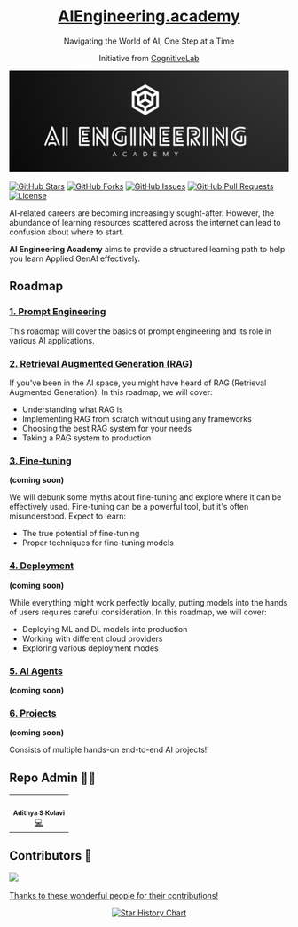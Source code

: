 <div align="center">
    <h1 ><a href="https://aiengineering.academy/" target="_blank">AIEngineering.academy</a></h1>
    <p>Navigating the World of AI, One Step at a Time</p>
    <p>Initiative from <a href="https://cognitivelab.in/" target="_blank">CognitiveLab</a></p>
</div>

<img src="./assets/banner.png" alt="Ai Engineering. Academy">


[![GitHub Stars](https://img.shields.io/github/stars/adithya-s-k/AI-Engineering.academy?style=social)](https://github.com/adithya-s-k/AI-Engineering.academy/stargazers)
[![GitHub Forks](https://img.shields.io/github/forks/adithya-s-k/AI-Engineering.academy?style=social)](https://github.com/adithya-s-k/AI-Engineering.academy/network/members)
[![GitHub Issues](https://img.shields.io/github/issues/adithya-s-k/AI-Engineering.academy)](https://github.com/adithya-s-k/AI-Engineering.academy/issues)
[![GitHub Pull Requests](https://img.shields.io/github/issues-pr/adithya-s-k/AI-Engineering.academy)](https://github.com/adithya-s-k/AI-Engineering.academy/pulls)
[![License](https://img.shields.io/github/license/adithya-s-k/AI-Engineering.academy)](https://github.com/adithya-s-k/AI-Engineering.academy/blob/main/LICENSE)



AI-related careers are becoming increasingly sought-after. However, the abundance of learning resources scattered across the internet can lead to confusion about where to start.&#x20;

**AI Engineering Academy** aims to provide a structured learning path to help you learn Applied GenAI effectively.

## Roadmap

### [**1. Prompt Engineering**](PromptEngineering/)

This roadmap will cover the basics of prompt engineering and its role in various AI applications.

### [**2. Retrieval Augmented Generation (RAG)**](RAG/)

If you've been in the AI space, you might have heard of RAG (Retrieval Augmented Generation). In this roadmap, we will cover:

- Understanding what RAG is
- Implementing RAG from scratch without using any frameworks
- Choosing the best RAG system for your needs
- Taking a RAG system to production

### [**3. Fine-tuning**](Finetuning/)

**(coming soon)**

We will debunk some myths about fine-tuning and explore where it can be effectively used. Fine-tuning can be a powerful tool, but it's often misunderstood. Expect to learn:

- The true potential of fine-tuning
- Proper techniques for fine-tuning models

### [**4. Deployment**](Deployment/)

**(coming soon)**

While everything might work perfectly locally, putting models into the hands of users requires careful consideration. In this roadmap, we will cover:

- Deploying ML and DL models into production
- Working with different cloud providers
- Exploring various deployment modes

### [**5. AI Agents**](Agents/)

**(coming soon)**

### [**6. Projects**](Projects/)

**(coming soon)**

Consists of multiple hands-on end-to-end AI projects!!

## Repo Admin 👨‍💼

<div align="center">
  <table>
    <tr>
      <td align="center"><a href="https://github.com/adithya-s-k"><img src="https://avatars.githubusercontent.com/u/27956426?s=400&u=582ecb2d706a63fc67eb1b54579c7ab19cf391fd&v=4" width="100px;" alt=""/><br /><sub><b>Adithya S Kolavi</b></sub></a><br /><a href="https://github.com/adithya-s-k/AI-Engineering.academy/commits?author=adithya-s-k" title="Code">💻</a></td>
    </tr>
  </table>
</div>

## Contributors 🌟

<a href="https://github.com/adithya-s-k/AI-Engineering.academy/graphs/contributors">
  <img src="https://contrib.rocks/image?repo=adithya-s-k/AI-Engineering.academy" />

Thanks to these wonderful people for their contributions!
</a>

<p align="center">
  <a href="https://adithyask.com">
    <img src="https://api.star-history.com/svg?repos=adithya-s-k/AI-Engineering.academy&type=Date" alt="Star History Chart">
  </a>
</p>

<!-- <div align="center">
    <h1 ><a href="https://aiengineering.academy/" target="_blank">AIEngineering.academy</a></h1>
    <p>Navigating the World of AI, One Step at a Time</p>
</div>

<img src="./assets/banner.png" alt="Ai Engineering. Academy">

<div align="center">

[![GitHub Stars](https://img.shields.io/github/stars/adithya-s-k/AI-Engineering.academy?style=social)](https://github.com/adithya-s-k/AI-Engineering.academy/stargazers)
[![GitHub Forks](https://img.shields.io/github/forks/adithya-s-k/AI-Engineering.academy?style=social)](https://github.com/adithya-s-k/AI-Engineering.academy/network/members)
[![GitHub Issues](https://img.shields.io/github/issues/adithya-s-k/AI-Engineering.academy)](https://github.com/adithya-s-k/AI-Engineering.academy/issues)
[![GitHub Pull Requests](https://img.shields.io/github/issues-pr/adithya-s-k/AI-Engineering.academy)](https://github.com/adithya-s-k/AI-Engineering.academy/pulls)
[![License](https://img.shields.io/github/license/adithya-s-k/AI-Engineering.academy)](https://github.com/adithya-s-k/AI-Engineering.academy/blob/main/LICENSE)

</div>

AI-related careers are becoming increasingly sought-after. However, the abundance of learning resources scattered across the internet can lead to confusion about where to start.&#x20;

**AI Engineering Academy** aims to provide a structured learning path to help you learn Applied GenAI effectively.

## Roadmaps

**AIEngineering.academy** offers multiple structured roadmaps to learn different domains in Applied GenAI.

### [**Retrieval Augmented Generation (RAG)**](RAG/)

If you've been in the AI space, you might have heard of RAG (Retrieval Augmented Generation). In this roadmap, we will cover:

- Understanding what RAG is
- Implementing RAG from scratch without using any frameworks
- Choosing the best RAG system for your needs
- Taking a RAG system to production

### [**Fine-tuning**](Finetuning/)

**(coming soon)**

We will debunk some myths about fine-tuning and explore where it can be effectively used. Fine-tuning can be a powerful tool, but it's often misunderstood. Expect to learn:

- The true potential of fine-tuning
- Proper techniques for fine-tuning models

### [**Deployment**](Deployment/)

**(coming soon)**

While everything might work perfectly locally, putting models into the hands of users requires careful consideration. In this roadmap, we will cover:

- Deploying ML and DL models into production
- Working with different cloud providers
- Exploring various deployment modes

Each roadmap is designed to provide a comprehensive learning experience, equipping you with the knowledge and skills to excel in applied GenAI.

### [AI Agents](Agents/)

**(coming soon)**

### [Projects](Projects/)

**(coming soon)**

Consists on multiple Hands of End to End AI projects !!

## Applied AI RoadMap

## Repo Admin 👨‍💼

<div align="center">
  <table>
    <tr>
      <td align="center"><a href="https://github.com/adithya-s-k"><img src="https://avatars.githubusercontent.com/u/27956426?s=400&u=582ecb2d706a63fc67eb1b54579c7ab19cf391fd&v=4" width="100px;" alt=""/><br /><sub><b>Adithya S Kolavi</b></sub></a><br /><a href="https://github.com/CognitiveLab-tech/World-of-AI/commits?author=adithya-s-k" title="Code">💻</a></td>
    </tr>
  </table>
</div>

## Contributors 🌟

Thanks to these wonderful people for their contributions!

<a href="https://github.com/CognitiveLab-tech/World-of-AI/graphs/contributors">
  <img src="https://contrib.rocks/image?repo=CognitiveLab-tech/World-of-AI" />
</a>

If you liked working on this project, do ⭐ and share this repository.

© 2023 CognitiveLab

<p align="center">
  <a href="https://adithyask.com">
    <img src="https://api.star-history.com/svg?repos=adithya-s-k/AI-Engineering.academy&type=Date" alt="Star History Chart">
  </a>
</p> -->
